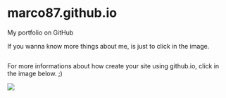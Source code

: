 # marco87.github.io
My portfolio on GitHub

If you wanna know more things about me, is just to click in the image.

<a href="" target="_blank"><img src=""></a>



For more informations about how create your site using github.io, click in the image below. ;)

<a href="https://pages.github.com/" target="_blank"><img src="https://i.ytimg.com/vi/2MsN8gpT6jY/maxresdefault.jpg"></a>
